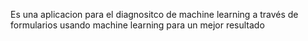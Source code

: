 Es una aplicacion para el diagnositco de machine learning a través de formularios usando machine learning para un mejor resultado
